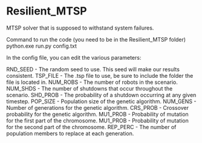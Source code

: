 # Resilient_MTSP
 MTSP solver that is supposed to withstand system failures.


Command to run the code (you need to be in the Resilient_MTSP folder)
python.exe run.py config.txt

In the config file, you can edit the various parameters:

RND_SEED - The random seed to use. This seed will make our results consistent.
TSP_FILE - The .tsp file to use, be sure to include the folder the file is located in.
NUM_ROBS - The number of robots in the scenario.
NUM_SHDS - The number of shutdowns that occur throughout the scenario.
SHD_PROB - The probability of a shutdown occurring at any given timestep.
POP_SIZE - Population size of the genetic algorithm.
NUM_GENS - Number of generations for the genetic algorithm.
CRS_PROB - Crossover probability for the genetic algorithm.
MU1_PROB - Probability of mutation for the first part of the chromosome.
MU1_PROB - Probability of mutation for the second part of the chromosome.
REP_PERC - The number of population members to replace at each generation.
